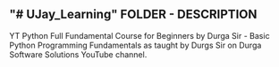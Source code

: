 "# UJay_Learning" 
FOLDER - DESCRIPTION
--------------------------------------------------------------------------------------------------------
YT Python Full Fundamental Course for Beginners by Durga Sir - Basic Python Programming Fundamentals as taught by Durgs Sir on Durga Software Solutions YouTube channel.
